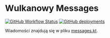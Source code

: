 # Wulkanowy Messages

[![GitHub Workflow Status](https://img.shields.io/github/actions/workflow/status/wulkanowy/messages/deploy.yml?branch=master&style=flat-square)](https://github.com/wulkanowy/messages/actions)
[![GitHub deployments](https://img.shields.io/github/deployments/wulkanowy/messages/github-pages?style=flat-square)](https://messages.wulkanowy.net.pl/)

Wiadomości znajdują się w pliku [messages.kt](https://github.com/wulkanowy/messages/blob/master/generator/src/main/kotlin/messages.kt).
